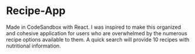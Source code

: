 # Recipe-App
Made in CodeSandbox with React.
I was inspired to make this organized and cohesive application for users who are overwhelmed by the numerous recipe options available to them.
A quick search will provide 10 recipes with nutritional information.
